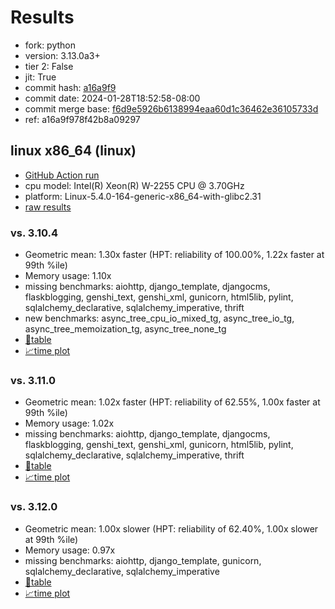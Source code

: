 # Results

- fork: python
- version: 3.13.0a3+
- tier 2: False
- jit: True
- commit hash: [a16a9f9](https://github.com/python/cpython/commit/a16a9f9)
- commit date: 2024-01-28T18:52:58-08:00
- commit merge base: [f6d9e5926b6138994eaa60d1c36462e36105733d](https://github.com/python/cpython/commit/f6d9e5926b6138994eaa60d1c36462e36105733d)
- ref: a16a9f978f42b8a09297

## linux x86_64 (linux)

- [GitHub Action run](https://github.com/faster-cpython/benchmarking/actions/runs/7909040686)
- cpu model: Intel(R) Xeon(R) W-2255 CPU @ 3.70GHz
- platform: Linux-5.4.0-164-generic-x86_64-with-glibc2.31
- [raw results](bm-20240128-linux-x86_64-python-a16a9f978f42b8a09297-3.13.0a3%2B-a16a9f9.json)

### vs. 3.10.4

- Geometric mean: 1.30x faster (HPT: reliability of 100.00%, 1.22x faster at 99th %ile)
- Memory usage: 1.10x
- missing benchmarks: aiohttp, django_template, djangocms, flaskblogging, genshi_text, genshi_xml, gunicorn, html5lib, pylint, sqlalchemy_declarative, sqlalchemy_imperative, thrift
- new benchmarks: async_tree_cpu_io_mixed_tg, async_tree_io_tg, async_tree_memoization_tg, async_tree_none_tg
- [📄table](bm-20240128-linux-x86_64-python-a16a9f978f42b8a09297-3.13.0a3%2B-a16a9f9-vs-3.10.4.md)
- [📈time plot](bm-20240128-linux-x86_64-python-a16a9f978f42b8a09297-3.13.0a3%2B-a16a9f9-vs-3.10.4.png)

### vs. 3.11.0

- Geometric mean: 1.02x faster (HPT: reliability of 62.55%, 1.00x faster at 99th %ile)
- Memory usage: 1.02x
- missing benchmarks: aiohttp, django_template, djangocms, flaskblogging, genshi_text, genshi_xml, gunicorn, html5lib, pylint, sqlalchemy_declarative, sqlalchemy_imperative, thrift
- [📄table](bm-20240128-linux-x86_64-python-a16a9f978f42b8a09297-3.13.0a3%2B-a16a9f9-vs-3.11.0.md)
- [📈time plot](bm-20240128-linux-x86_64-python-a16a9f978f42b8a09297-3.13.0a3%2B-a16a9f9-vs-3.11.0.png)

### vs. 3.12.0

- Geometric mean: 1.00x slower (HPT: reliability of 62.40%, 1.00x slower at 99th %ile)
- Memory usage: 0.97x
- missing benchmarks: aiohttp, django_template, gunicorn, sqlalchemy_declarative, sqlalchemy_imperative
- [📄table](bm-20240128-linux-x86_64-python-a16a9f978f42b8a09297-3.13.0a3%2B-a16a9f9-vs-3.12.0.md)
- [📈time plot](bm-20240128-linux-x86_64-python-a16a9f978f42b8a09297-3.13.0a3%2B-a16a9f9-vs-3.12.0.png)

